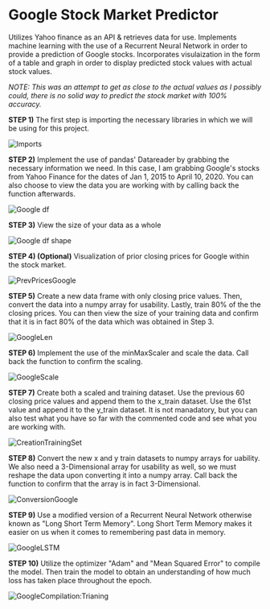 # Google Stock Market Predictor
Utilizes Yahoo finance as an API & retrieves data for use. Implements machine learning with the use of a Recurrent Neural Network in order to provide a prediction of Google stocks. Incorporates visulaization in the form of a table and graph in order to display predicted stock values with actual stock values.

*NOTE: This was an attempt to get as close to the actual values as I possibly could, there is no solid way to predict the stock market with 100% accuracy.*


**STEP 1)**
The first step is importing the necessary libraries in which we will be using for this project. 

![Imports](https://user-images.githubusercontent.com/60532479/82355320-0b4c0480-99d0-11ea-93b3-eff985861a27.png)

**STEP 2)**
Implement the use of pandas' Datareader by grabbing the necessary information we need. In this case, I am grabbing Google's stocks from Yahoo Finance for the dates of Jan 1, 2015 to April 10, 2020. You can also choose to view the data you are working with by calling back the function afterwards.

![Google df](https://user-images.githubusercontent.com/60532479/82355643-7d244e00-99d0-11ea-829f-e530a1773538.png)

**STEP 3)**
View the size of your data as a whole

![Google df shape](https://user-images.githubusercontent.com/60532479/82357027-78f93000-99d2-11ea-9646-bc35a28ee326.png)


**STEP 4) (Optional)**
Visualization of prior closing prices for Google within the stock market.

![PrevPricesGoogle](https://user-images.githubusercontent.com/60532479/82357375-050b5780-99d3-11ea-97df-44023f487741.png)


**STEP 5)** 
Create a new data frame with only closing price values. Then, convert the data into a numpy array for usability. Lastly, train 80% of the the closing prices. You can then view the size of your training data and confirm that it is in fact 80% of the data which was obtained in Step 3.

![GoogleLen](https://user-images.githubusercontent.com/60532479/82358318-59fb9d80-99d4-11ea-91b1-93be549d5949.png)

**STEP 6)**
Implement the use of the minMaxScaler and scale the data. Call back the function to confirm the scaling.

![GoogleScale](https://user-images.githubusercontent.com/60532479/82358803-0a69a180-99d5-11ea-8983-18362d9217f8.png)


**STEP 7)**
Create both a scaled and training dataset. Use the previous 60 closing price values and append them to the x_train dataset. Use the 61st value and append it to the y_train dataset. It is not manadatory, but you can also test what you have so far with the commented code and see what you are working with.

![CreationTrainingSet](https://user-images.githubusercontent.com/60532479/82360556-91b81480-99d7-11ea-8dee-71cbbf392323.png)

**STEP 8)** 
Convert the new x and y train datasets to numpy arrays for uability. We also need a 3-Dimensional array for usability as well, so we must reshape the data upon converting it into a numpy array. Call back the function to confirm that the array is in fact 3-Dimensional.

![ConversionGoogle](https://user-images.githubusercontent.com/60532479/82360989-30447580-99d8-11ea-93cf-6baaed5d6ace.png)

**STEP 9)**
Use a modified version of a Recurrent Neural Network otherwise known as "Long Short Term Memory". Long Short Term Memory makes it easier on us when it comes to remembering past data in memory. 

![GoogleLSTM](https://user-images.githubusercontent.com/60532479/82361843-6cc4a100-99d9-11ea-912a-48585c870396.png)

**STEP 10)**
Utilize the optimizer "Adam" and "Mean Squared Error" to compile the model. Then train the model to obtain an understanding of how much loss has taken place throughout the epoch. 

![GoogleCompilation:Trianing](https://user-images.githubusercontent.com/60532479/82369410-f9c12780-99e4-11ea-8e47-62c8fd5c1130.png)










